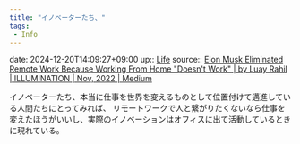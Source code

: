 ```yaml
---
title: "イノベーターたち、"
tags:
 - Info
---
```


date: 2024-12-20T14:09:27+09:00
up:: [Life](../Bar/Novel/Chaos/Life.md)
source:: [Elon Musk Eliminated Remote Work Because Working From Home "Doesn't Work" | by Luay Rahil | ILLUMINATION | Nov, 2022 | Medium](https://medium.com/illumination/elon-musk-eliminated-remote-work-becuase-working-from-home-doesnt-work-1b8a3ab54c3)

イノベーターたち、本当に仕事を世界を変えるものとして位置付けて邁進している人間たちにとってみれば、
リモートワークで人と繋がりたくないなら仕事を変えたほうがいいし、実際のイノベーションはオフィスに出て活動しているときに現れている。